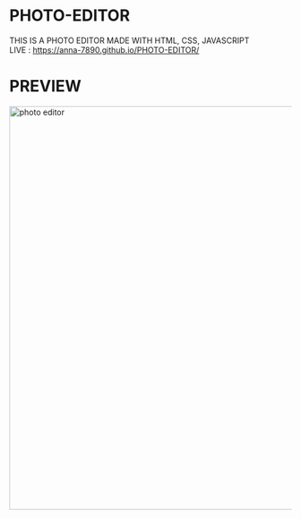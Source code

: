 # PHOTO-EDITOR
THIS IS A PHOTO EDITOR MADE WITH HTML, CSS, JAVASCRIPT
<br>
LIVE : https://anna-7890.github.io/PHOTO-EDITOR/
<br>
# PREVIEW
<img width="720" alt="photo editor" src="https://user-images.githubusercontent.com/126447167/223678011-5db122ba-e962-4da1-83d4-6ac479f0053f.png">
